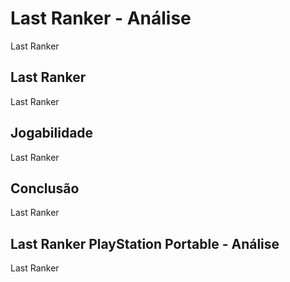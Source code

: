 ---
---

# Last Ranker - Análise

Last Ranker

## Last Ranker

Last Ranker

## Jogabilidade

Last Ranker

## Conclusão

Last Ranker

## Last Ranker PlayStation Portable - Análise

Last Ranker
